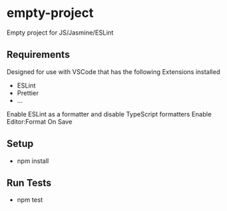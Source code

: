 # empty-project

Empty project for JS/Jasmine/ESLint

## Requirements

Designed for use with VSCode that has the following Extensions installed

- ESLint
- Prettier
- ...

Enable ESLint as a formatter and disable TypeScript formatters
Enable Editor:Format On Save

## Setup

- npm install

## Run Tests

- npm test

